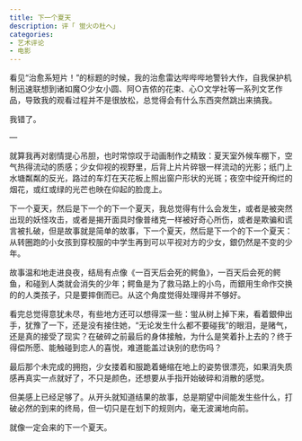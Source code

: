 ```yaml
---
title: 下一个夏天
description: 评「 蛍火の杜へ」
categories: 
- 艺术评论
- 电影
---
```


看见“治愈系短片！”的标题的时候，我的治愈雷达哔哔哔地警铃大作，自我保护机制迅速联想到诸如魔○少女小圆、阿○吉侬的花束、心○文学社等一系列文艺作品，导致我的观看过程并不是很放松，总觉得会有什么东西突然跳出来搞我。

我错了。

—

就算我再对剧情提心吊胆，也时常惊叹于动画制作之精致：夏天室外候车棚下，空气热得流动的质感；少女仰视的视野里，后背上片片碎银一样流动的光影；纸门上水塘粼粼的反光，路过的车灯在天花板上照出窗户形状的光斑；夜空中绽开绚烂的烟花，或红或绿的光芒也映在仰起的脸庞上。

下一个夏天，然后是下一个的下一个夏天，我总觉得有什么会发生，或者是被突然出现的妖怪攻击，或者是揭开面具时像普绪克一样被好奇心所伤，或者是欺骗和谎言被扎破，但是故事就是简单的故事，下一个夏天，然后是下一个的下一个夏天：从转圈跑的小女孩到穿校服的中学生再到可以平视对方的少女，銀仍然是不变的少年。

故事温和地走进良夜，结局有点像《一百天后会死的鳄鱼》，一百天后会死的鳄鱼，和碰到人类就会消失的少年；鳄鱼是为了救马路上的小鸟，而銀用生命作交换的的人类孩子，只是要摔倒而已。从这个角度觉得处理得并不够好。

看完总觉得意犹未尽，有些地方还可以想得深一些：蛍从树上掉下来，看着銀伸出手，犹豫了一下，还是没有接住她，“无论发生什么都不要碰我”的眼泪，是赌气，还是真的接受了现实？在破碎之前最后的身体接触，为什么是笑着扑上去的？终于得偿所愿、能触碰到恋人的喜悦，难道能盖过诀别的悲伤吗？

最后那个未完成的拥抱，少女搂着和服跪着蜷缩在地上的姿势很漂亮，如果消失质感再真实一点就好了，不只是颜色，还想要从手指开始破碎和消散的感觉。        
    
    
    
但美感上已经足够了。从开头就知道结果的故事，总是期望中间能发生些什么，打破必然的到来的终局，但一切只是在划下的规则内，毫无波澜地向前。

就像一定会来的下一个夏天。
